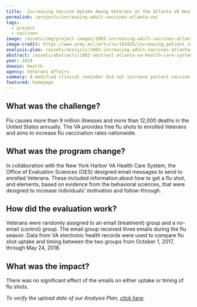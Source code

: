 ```yaml
---
title:  Increasing Vaccine Uptake Among Veterans at the Atlanta VA Health Care System
permalink: /projects/increasing-adult-vaccines-atlanta-va/
tags: 
  - project
  - vaccines
image: /assets/img/project-images/1803-increasing-adult-vaccines-atlanta-va-photo.jpg
image-credit: https://www.army.mil/article/191935/increasing_patient_satisfaction_and_health_communication_through_relayhealth
analysis-plan: /assets/analysis/1803-increasing-adult-vaccines-atlanta-va-analysis-plan-041719.pdf
abstract: /assets/abstracts/1803-abstract-atlanta-va-health-care-system.pdf
year: 2019
domain: Health
agency: Veterans Affairs
summary: A modified clinical reminder did not increase patient vaccine uptake
featured: homepage
---
```

## What was the challenge?

Flu causes more than 9 million illnesses and more than 12,000 deaths in the United States annually. The VA provides free flu shots to enrolled Veterans and aims to increase flu vaccination rates nationwide.

## What was the program change?

In collaboration with the New York Harbor VA Health Care System, the Office of Evaluation Sciences (OES) designed email messages to send to enrolled Veterans. These included information about how to get a flu shot, and elements, based on evidence from the behavioral sciences, that were designed to increase individuals’ motivation and follow-through.

## How did the evaluation work?

Veterans were randomly assigned to an email (treatment) group and a no-email (control) group. The email group received three emails during the flu season. Data from VA electronic health records were used to compare flu shot uptake and timing between the two groups from October 1, 2017, through May 24, 2018.

## What was the impact?

There was no significant effect of the emails on either uptake or timing of flu shots.

<i>To verify the upload date of our Analysis Plan, <a href="https://github.com/gsa-oes/office-of-evaluation-sciences/commits/master/assets/analysis/1803-increasing-adult-vaccines-atlanta-va-analysis-plan-041719.pdf">click here</a>.</i>
